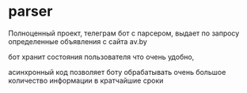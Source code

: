 # parser
Полноценный проект, телеграм бот с парсером, выдает по запросу определенные объявления с сайта av.by

бот хранит состояния пользователя что очень удобно,

асинхронный код позволяет боту обрабатывать очень большое количество информации в кратчайшие сроки

